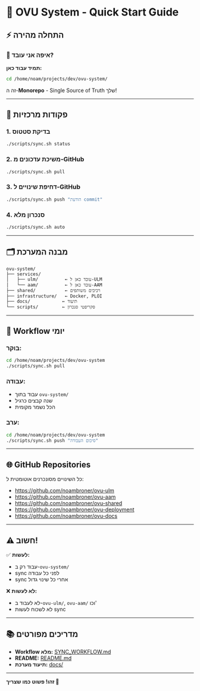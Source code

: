 # 🚀 OVU System - Quick Start Guide

## ⚡ התחלה מהירה

### 📍 איפה אני עובד?

**תמיד עבוד כאן:**
```bash
cd /home/noam/projects/dev/ovu-system/
```

זה ה-**Monorepo** - Single Source of Truth שלך!

---

## 🎯 פקודות מרכזיות

### 1. בדיקת סטטוס
```bash
./scripts/sync.sh status
```

### 2. משיכת עדכונים מ-GitHub
```bash
./scripts/sync.sh pull
```

### 3. דחיפת שינויים ל-GitHub
```bash
./scripts/sync.sh push "הודעת commit"
```

### 4. סנכרון מלא
```bash
./scripts/sync.sh auto
```

---

## 🗂️ מבנה המערכת

```
ovu-system/
├── services/
│   ├── ulm/          ← עובד כאן ל-ULM
│   └── aam/          ← עובד כאן ל-AAM
├── shared/           ← רכיבים משותפים
├── infrastructure/   ← Docker, PLOI
├── docs/            ← תיעוד
└── scripts/         ← סקריפטי סנכרון
```

---

## 🔄 Workflow יומי

### בוקר:
```bash
cd /home/noam/projects/dev/ovu-system
./scripts/sync.sh pull
```

### עבודה:
- עבוד בתוך `ovu-system/`
- שנה קבצים כרגיל
- הכל נשמר מקומית

### ערב:
```bash
cd /home/noam/projects/dev/ovu-system
./scripts/sync.sh push "סיכום העבודה"
```

---

## 🌐 GitHub Repositories

כל השינויים מסונכרנים אוטומטית ל:
- https://github.com/noambroner/ovu-ulm
- https://github.com/noambroner/ovu-aam
- https://github.com/noambroner/ovu-shared
- https://github.com/noambroner/ovu-deployment
- https://github.com/noambroner/ovu-docs

---

## ⚠️ חשוב!

✅ **לעשות:**
- עבוד רק ב-`ovu-system/`
- sync לפני כל עבודה
- sync אחרי כל שינוי גדול

❌ **לא לעשות:**
- לא לעבוד ב-`ovu-ulm/`, `ovu-aam/` וכו'
- לא לשכוח לעשות sync

---

## 📚 מדריכים מפורטים

- **Workflow מלא:** [SYNC_WORKFLOW.md](SYNC_WORKFLOW.md)
- **README:** [README.md](README.md)
- **תיעוד מערכת:** [docs/](docs/)

---

**זהו! פשוט כמו שצריך 🎉**


